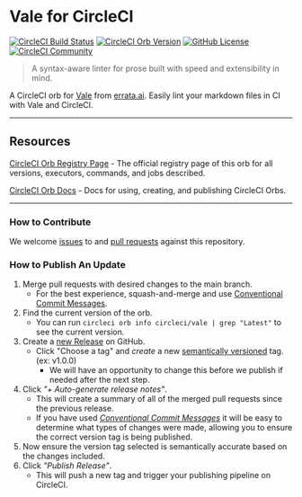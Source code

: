 # Vale for CircleCI


[![CircleCI Build Status](https://circleci.com/gh/CircleCI-Public/vale-orb.svg?style=shield "CircleCI Build Status")](https://circleci.com/gh/CircleCI-Public/vale-orb) [![CircleCI Orb Version](https://badges.circleci.com/orbs/circleci/vale.svg)](https://circleci.com/developer/orbs/orb/circleci/vale) [![GitHub License](https://img.shields.io/badge/license-MIT-lightgrey.svg)](https://raw.githubusercontent.com/CircleCI-Public/vale-orb/master/LICENSE) [![CircleCI Community](https://img.shields.io/badge/community-CircleCI%20Discuss-343434.svg)](https://discuss.circleci.com/c/ecosystem/orbs)



> A syntax-aware linter for prose built with speed and extensibility in mind.

A CircleCI orb for [Vale](https://github.com/errata-ai/vale) from [errata.ai](https://github.com/errata-ai). Easily lint your markdown files in CI with Vale and CircleCI.

---

## Resources

[CircleCI Orb Registry Page](https://circleci.com/developer/orbs/orb/circleci/vale) - The official registry page of this orb for all versions, executors, commands, and jobs described.

[CircleCI Orb Docs](https://circleci.com/docs/orb-intro/#section=configuration) - Docs for using, creating, and publishing CircleCI Orbs.

---
### How to Contribute

We welcome [issues](https://github.com/CircleCI-Public/vale-orb/issues) to and [pull requests](https://github.com/CircleCI-Public/vale-orb/pulls) against this repository.

### How to Publish An Update
1. Merge pull requests with desired changes to the main branch.
    - For the best experience, squash-and-merge and use [Conventional Commit Messages](https://conventionalcommits.org/).
2. Find the current version of the orb.
    - You can run `circleci orb info circleci/vale | grep "Latest"` to see the current version.
3. Create a [new Release](https://github.com/CircleCI-Public/vale-orb/releases/new) on GitHub.
    - Click "Choose a tag" and _create_ a new [semantically versioned](http://semver.org/) tag. (ex: v1.0.0)
      - We will have an opportunity to change this before we publish if needed after the next step.
4.  Click _"+ Auto-generate release notes"_.
    - This will create a summary of all of the merged pull requests since the previous release.
    - If you have used _[Conventional Commit Messages](https://conventionalcommits.org/)_ it will be easy to determine what types of changes were made, allowing you to ensure the correct version tag is being published.
5. Now ensure the version tag selected is semantically accurate based on the changes included.
6. Click _"Publish Release"_.
    - This will push a new tag and trigger your publishing pipeline on CircleCI.